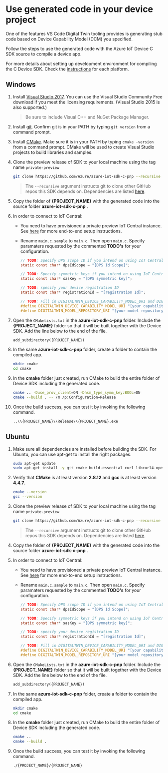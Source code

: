 # Use generated code in your device project

One of the features VS Code Digital Twin tooling provides is generating stub code based on Device Capability Model (DCM) you specified.

Follow the steps to use the generated code with the Azure IoT Device C SDK source to compile a device app.

For more details about setting up development environment for compiling the C Device SDK. Check the [instructions](https://github.com/Azure/azure-iot-sdk-c/blob/master/iothub_client/readme.md#compiling-the-c-device-sdk) for each platform.

## Windows

1. Install [Visual Studio 2017](https://www.visualstudio.com/downloads/). You can use the Visual Studio Community Free download if you meet the licensing requirements. (Visual Studio 2015 is also supported.)

    > Be sure to include Visual C++ and NuGet Package Manager.

1. Install [git](http://www.git-scm.com/). Confirm git is in your PATH by typing `git version` from a command prompt.

1. Install [CMake](https://cmake.org/). Make sure it is in your PATH by typing `cmake -version` from a command prompt. CMake will be used to create Visual Studio projects to build libraries and samples.

1. Clone the preview release of SDK to your local machine using the tag name `private-preview`
    ```bash
    git clone https://github.com/Azure/azure-iot-sdk-c-pnp --recursive -b private-preview
    ```
    > The `--recursive` argument instructs git to clone other GitHub repos this SDK depends on. Dependencies are listed [here](https://github.com/Azure/azure-iot-sdk-c/blob/master/.gitmodules).

1. Copy the folder of **{PROJECT_NAME}** with the generated code into the source folder **azure-iot-sdk-c-pnp** .

1. In order to connect to IoT Central:
    * You need to have provisioned a private preview IoT Central instance. See [here](https://github.com/Azure/Azure-IoT-PnP-Preview/blob/master/docs/tutorial.md) for more end-to-end setup instructions.
    * Rename `main.c.sample` to `main.c`. Then open `main.c`. Specify paramaters requested by the commented **TODO's** for your configuration.

      ```c
      // TODO: Specify DPS scope ID if you intend on using IoT Central. 
      static const char* dpsIdScope = "[DPS Id Scope]";

      // TODO: Specify symmetric keys if you intend on using IoT Central and symmetric key based auth.
      static const char* sasKey = "[DPS symmetric key]";

      // TODO: specify your device registration ID
      static const char* registrationId = "[registration Id]"; 

      // TODO: Fill in DIGITALTWIN_DEVICE_CAPABILITY_MODEL_URI and DIGITALTWIN_MODEL_REPOSITORY_URI if you indend on using IoT Central.
      #define DIGITALTWIN_DEVICE_CAPABILITY_MODEL_URI "[your capabilityModel Id]"
      #define DIGITALTWIN_MODEL_REPOSITORY_URI "[your model repository service URI]"
      ```

1. Open the `CMakeLists.txt` in the **azure-iot-sdk-c-pnp** folder. Include the **{PROJECT_NAME}** folder so that it will be built together with the Device SDK. Add the line below to the end of the file.
    ```txt
    add_subdirectory({PROJECT_NAME})
    ```

1. In the same **azure-iot-sdk-c-pnp** folder, create a folder to contain the compiled app.
    ```bash
    mkdir cmake
    cd cmake
    ```

1. In the **cmake** folder just created, run CMake to build the entire folder of Device SDK including the generated code.
    ```bash
    cmake .. -Duse_prov_client=ON -Dhsm_type_symm_key:BOOL=ON
    cmake --build . -- /m /p:Configuration=Release
    ```

1. Once the build success, you can test it by invoking the following command.
    ```bash
    ..\\{PROJECT_NAME}\\Release\\{PROJECT_NAME}.exe
    ```

## Ubuntu

1. Make sure all dependencies are installed before building the SDK. For Ubuntu, you can use apt-get to install the right packages.
    ```bash
    sudo apt-get update
    sudo apt-get install -y git cmake build-essential curl libcurl4-openssl-dev libssl-dev uuid-dev
    ```

1. Verify that **CMake** is at least version **2.8.12** and **gcc** is at least version **4.4.7**.
    ```bash
    cmake --version
    gcc --version
    ```

1. Clone the preview release of SDK to your local machine using the tag name `private-preview`
    ```bash
    git clone https://github.com/Azure/azure-iot-sdk-c-pnp --recursive -b private-preview
    ```
    > The `--recursive` argument instructs git to clone other GitHub repos this SDK depends on. Dependencies are listed [here](https://github.com/Azure/azure-iot-sdk-c/blob/master/.gitmodules).

1. Copy the folder of **{PROJECT_NAME}** with the generated code into the source folder **azure-iot-sdk-c-pnp** .

1. In order to connect to IoT Central:
    * You need to have provisioned a private preview IoT Central instance. See [here](https://github.com/Azure/Azure-IoT-PnP-Preview/blob/master/docs/tutorial.md) for more end-to-end setup instructions.
    * Rename `main.c.sample` to `main.c`. Then open `main.c`. Specify paramaters requested by the commented **TODO's** for your configuration.

      ```c
      // TODO: Specify DPS scope ID if you intend on using IoT Central. 
      static const char* dpsIdScope = "[DPS Id Scope]";

      // TODO: Specify symmetric keys if you intend on using IoT Central and symmetric key based auth.
      static const char* sasKey = "[DPS symmetric key]";

      // TODO: specify your device registration ID
      static const char* registrationId = "[registration Id]"; 

      // TODO: Fill in DIGITALTWIN_DEVICE_CAPABILITY_MODEL_URI and DIGITALTWIN_MODEL_REPOSITORY_URI if you indend on using IoT Central.
      #define DIGITALTWIN_DEVICE_CAPABILITY_MODEL_URI "[your capabilityModel Id]"
      #define DIGITALTWIN_MODEL_REPOSITORY_URI "[your model repository service URI]"
      ```

1. Open the `CMakeLists.txt` in the **azure-iot-sdk-c-pnp** folder. Include the **{PROJECT_NAME}** folder so that it will be built together with the Device SDK. Add the line below to the end of the file.
    ```txt
    add_subdirectory({PROJECT_NAME})
    ```

1. In the same **azure-iot-sdk-c-pnp** folder, create a folder to contain the compiled app.
    ```bash
    mkdir cmake
    cd cmake
    ```

1. In the **cmake** folder just created, run CMake to build the entire folder of Device SDK including the generated code.
    ```bash
    cmake ..
    cmake --build .
    ```

1. Once the build success, you can test it by invoking the following command.
    ```bash
    ./{PROJECT_NAME}/{PROJECT_NAME}
    ```